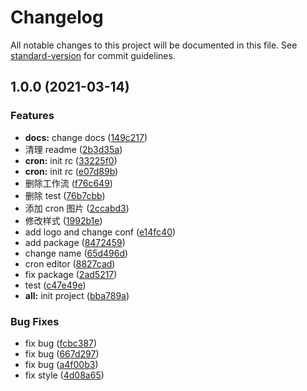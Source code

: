 # Changelog

All notable changes to this project will be documented in this file. See [standard-version](https://github.com/conventional-changelog/standard-version) for commit guidelines.

## 1.0.0 (2021-03-14)

### Features

- **docs:** change docs ([149c217](https://github.com/tulaoda/tulaoda-design/commit/149c2178c6185a9ba412625adc9bedb060799bc1))
- 清理 readme ([2b3d35a](https://github.com/tulaoda/tulaoda-design/commit/2b3d35ac5b221b33a57bbde0cb82e482343bac52))
- **cron:** init rc ([33225f0](https://github.com/tulaoda/tulaoda-design/commit/33225f0c4b59d77db9f96fcd5b6488c74892b6a6))
- **cron:** init rc ([e07d89b](https://github.com/tulaoda/tulaoda-design/commit/e07d89b8549994768b734eed394c0aafcb67d624))
- 删除工作流 ([f76c649](https://github.com/tulaoda/tulaoda-design/commit/f76c649f92f9667fdbc8e0a18b2360b08387c63b))
- 删除 test ([76b7cbb](https://github.com/tulaoda/tulaoda-design/commit/76b7cbba07061a4648da41954731c9ceefc79088))
- 添加 cron 图片 ([2ccabd3](https://github.com/tulaoda/tulaoda-design/commit/2ccabd317cf1b710f594b32f4f1335b9b9f74eb6))
- 修改样式 ([1992b1e](https://github.com/tulaoda/tulaoda-design/commit/1992b1eec4b54b21c582d28a8ff11820948aacd7))
- add logo and change conf ([e14fc40](https://github.com/tulaoda/tulaoda-design/commit/e14fc4022cfd4e56f4a83e1cf6aba007986b131f))
- add package ([8472459](https://github.com/tulaoda/tulaoda-design/commit/8472459f7133c561008b90eda2a083d99ddd8693))
- change name ([65d496d](https://github.com/tulaoda/tulaoda-design/commit/65d496dfecda7d22501b5276ca6618831e8f248b))
- cron editor ([8827cad](https://github.com/tulaoda/tulaoda-design/commit/8827cadc4211093891dff71ac7567654e06c2253))
- fix package ([2ad5217](https://github.com/tulaoda/tulaoda-design/commit/2ad5217a2ef6063160264e840d4c86ea02445612))
- test ([c47e49e](https://github.com/tulaoda/tulaoda-design/commit/c47e49ed73a5224b9926b148578dfce9c17d4803))
- **all:** init project ([bba789a](https://github.com/tulaoda/tulaoda-design/commit/bba789a02b98889baa164fb1fd1b720163191396))

### Bug Fixes

- fix bug ([fcbc387](https://github.com/tulaoda/tulaoda-design/commit/fcbc38769cce11056426c0f5c001ee5b2e956a5b))
- fix bug ([667d297](https://github.com/tulaoda/tulaoda-design/commit/667d297f7ac07e02baa39d9b97c86fe74bb94120))
- fix bug ([a4f00b3](https://github.com/tulaoda/tulaoda-design/commit/a4f00b393a3c33fe077f5e10af65523bed008b82))
- fix style ([4d08a65](https://github.com/tulaoda/tulaoda-design/commit/4d08a65c406a859b2b09fb2885004f087225502c))
